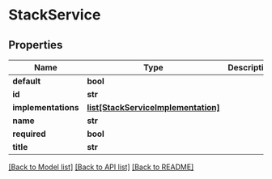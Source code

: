 # StackService

## Properties
Name | Type | Description | Notes
------------ | ------------- | ------------- | -------------
**default** | **bool** |  | [optional] 
**id** | **str** |  | [optional] 
**implementations** | [**list[StackServiceImplementation]**](StackServiceImplementation.md) |  | [optional] 
**name** | **str** |  | [optional] 
**required** | **bool** |  | [optional] 
**title** | **str** |  | [optional] 

[[Back to Model list]](../README.md#documentation-for-models) [[Back to API list]](../README.md#documentation-for-api-endpoints) [[Back to README]](../README.md)


